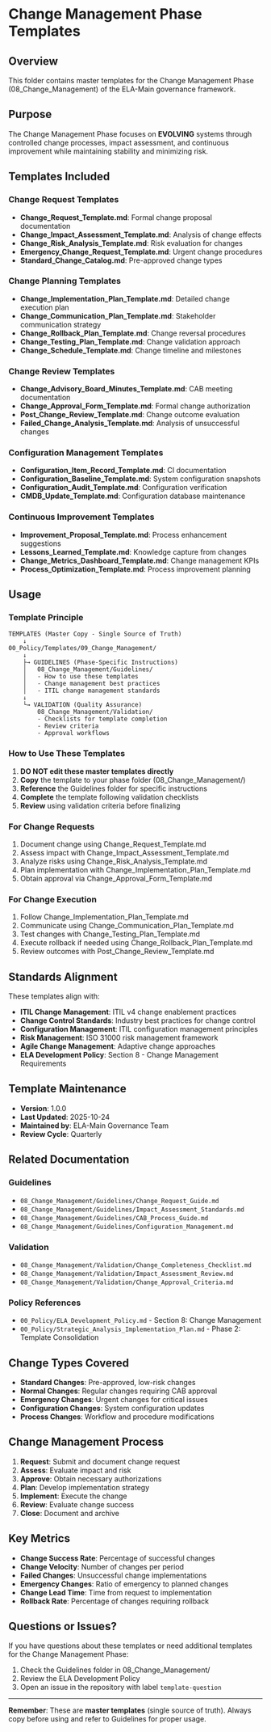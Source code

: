 # Change Management Phase Templates

## Overview
This folder contains master templates for the Change Management Phase (08_Change_Management) of the ELA-Main governance framework.

## Purpose
The Change Management Phase focuses on **EVOLVING** systems through controlled change processes, impact assessment, and continuous improvement while maintaining stability and minimizing risk.

## Templates Included

### Change Request Templates
- **Change_Request_Template.md**: Formal change proposal documentation
- **Change_Impact_Assessment_Template.md**: Analysis of change effects
- **Change_Risk_Analysis_Template.md**: Risk evaluation for changes
- **Emergency_Change_Request_Template.md**: Urgent change procedures
- **Standard_Change_Catalog.md**: Pre-approved change types

### Change Planning Templates
- **Change_Implementation_Plan_Template.md**: Detailed change execution plan
- **Change_Communication_Plan_Template.md**: Stakeholder communication strategy
- **Change_Rollback_Plan_Template.md**: Change reversal procedures
- **Change_Testing_Plan_Template.md**: Change validation approach
- **Change_Schedule_Template.md**: Change timeline and milestones

### Change Review Templates
- **Change_Advisory_Board_Minutes_Template.md**: CAB meeting documentation
- **Change_Approval_Form_Template.md**: Formal change authorization
- **Post_Change_Review_Template.md**: Change outcome evaluation
- **Failed_Change_Analysis_Template.md**: Analysis of unsuccessful changes

### Configuration Management Templates
- **Configuration_Item_Record_Template.md**: CI documentation
- **Configuration_Baseline_Template.md**: System configuration snapshots
- **Configuration_Audit_Template.md**: Configuration verification
- **CMDB_Update_Template.md**: Configuration database maintenance

### Continuous Improvement Templates
- **Improvement_Proposal_Template.md**: Process enhancement suggestions
- **Lessons_Learned_Template.md**: Knowledge capture from changes
- **Change_Metrics_Dashboard_Template.md**: Change management KPIs
- **Process_Optimization_Template.md**: Process improvement planning

## Usage

### Template Principle
```
TEMPLATES (Master Copy - Single Source of Truth)
    ↓
00_Policy/Templates/09_Change_Management/
    ↓
    ├→ GUIDELINES (Phase-Specific Instructions)
    │   08_Change_Management/Guidelines/
    │   - How to use these templates
    │   - Change management best practices
    │   - ITIL change management standards
    ↓
    └→ VALIDATION (Quality Assurance)
        08_Change_Management/Validation/
        - Checklists for template completion
        - Review criteria
        - Approval workflows
```

### How to Use These Templates

1. **DO NOT edit these master templates directly**
2. **Copy** the template to your phase folder (08_Change_Management/)
3. **Reference** the Guidelines folder for specific instructions
4. **Complete** the template following validation checklists
5. **Review** using validation criteria before finalizing

### For Change Requests
1. Document change using Change_Request_Template.md
2. Assess impact with Change_Impact_Assessment_Template.md
3. Analyze risks using Change_Risk_Analysis_Template.md
4. Plan implementation with Change_Implementation_Plan_Template.md
5. Obtain approval via Change_Approval_Form_Template.md

### For Change Execution
1. Follow Change_Implementation_Plan_Template.md
2. Communicate using Change_Communication_Plan_Template.md
3. Test changes with Change_Testing_Plan_Template.md
4. Execute rollback if needed using Change_Rollback_Plan_Template.md
5. Review outcomes with Post_Change_Review_Template.md

## Standards Alignment

These templates align with:
- **ITIL Change Management**: ITIL v4 change enablement practices
- **Change Control Standards**: Industry best practices for change control
- **Configuration Management**: ITIL configuration management principles
- **Risk Management**: ISO 31000 risk management framework
- **Agile Change Management**: Adaptive change approaches
- **ELA Development Policy**: Section 8 - Change Management Requirements

## Template Maintenance

- **Version**: 1.0.0
- **Last Updated**: 2025-10-24
- **Maintained by**: ELA-Main Governance Team
- **Review Cycle**: Quarterly

## Related Documentation

### Guidelines
- `08_Change_Management/Guidelines/Change_Request_Guide.md`
- `08_Change_Management/Guidelines/Impact_Assessment_Standards.md`
- `08_Change_Management/Guidelines/CAB_Process_Guide.md`
- `08_Change_Management/Guidelines/Configuration_Management.md`

### Validation
- `08_Change_Management/Validation/Change_Completeness_Checklist.md`
- `08_Change_Management/Validation/Impact_Assessment_Review.md`
- `08_Change_Management/Validation/Change_Approval_Criteria.md`

### Policy References
- `00_Policy/ELA_Development_Policy.md` - Section 8: Change Management
- `00_Policy/Strategic_Analysis_Implementation_Plan.md` - Phase 2: Template Consolidation

## Change Types Covered

- **Standard Changes**: Pre-approved, low-risk changes
- **Normal Changes**: Regular changes requiring CAB approval
- **Emergency Changes**: Urgent changes for critical issues
- **Configuration Changes**: System configuration updates
- **Process Changes**: Workflow and procedure modifications

## Change Management Process

1. **Request**: Submit and document change request
2. **Assess**: Evaluate impact and risk
3. **Approve**: Obtain necessary authorizations
4. **Plan**: Develop implementation strategy
5. **Implement**: Execute the change
6. **Review**: Evaluate change success
7. **Close**: Document and archive

## Key Metrics

- **Change Success Rate**: Percentage of successful changes
- **Change Velocity**: Number of changes per period
- **Failed Changes**: Unsuccessful change implementations
- **Emergency Changes**: Ratio of emergency to planned changes
- **Change Lead Time**: Time from request to implementation
- **Rollback Rate**: Percentage of changes requiring rollback

## Questions or Issues?

If you have questions about these templates or need additional templates for the Change Management Phase:
1. Check the Guidelines folder in 08_Change_Management/
2. Review the ELA Development Policy
3. Open an issue in the repository with label `template-question`

---

**Remember**: These are **master templates** (single source of truth). Always copy before using and refer to Guidelines for proper usage.
